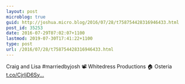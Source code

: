 ```yaml
---
layout: post
microblog: true
guid: http://joshua.micro.blog/2016/07/28/t758754428316946433.html
post_id: 35253
date: 2016-07-29T07:02:07+1100
lastmod: 2019-07-30T17:41:22+1100
type: post
url: /2016/07/28/t758754428316946433.html
---
```

Craig and Lisa #marriedbyjosh 📽 Whitedress Productions 🏠 Osteria [t.co/CjrIjD6Sy...](https://t.co/CjrIjD6Syk)
